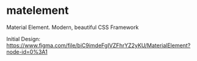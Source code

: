 # matelement
Material Element. Modern, beautiful CSS Framework

Initial Design: https://www.figma.com/file/biC9imdeFgIVZFhrYZ2yKU/MaterialElement?node-id=0%3A1
